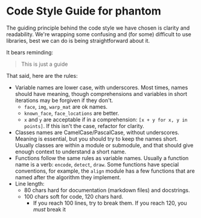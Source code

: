 # Code Style Guide for phantom
The guiding principle behind the code style we have chosen is clarity and 
readability. We're wrapping some confusing and (for some) difficult to use
libraries, best we can do is being straightforward about it.

It bears reminding:

> This is just a guide

That said, here are the rules:

* Variable names are lower case, with underscores. Most times, names should
  have meaning, though comprehensions and variables in short iterations may be
  forgiven if they don't.
    * `face`, `img`, `warp_mat` are ok names.
    * `known_face`, `face_locations` are better.
    * `x` and `y` are acceptable if in a comprehension: `[x + y for x, y in
      points]`. If this isn't the case, refactor for clarity.
* Classes names are CamelCase/PascalCase, without underscores. Meaning
  is essential, but   you should try to keep the names short. Usually classes
  are within a module or submodule, and that should give enough context to
  understand a short name.
* Functions follow the same rules as variable names. Usually a function name
  is a verb: `encode`, `detect`, `draw`. Some functions have special
  conventions, for example, the `align` module has a few functions that are
  named after the algorithm they implement.
* Line length:
    * 80 chars hard for documentation (markdown files) and docstrings.
    * 100 chars soft for code, 120 chars hard.
        * If you reach 100 lines, try to break them. If you reach 120, you
          *must* break it
